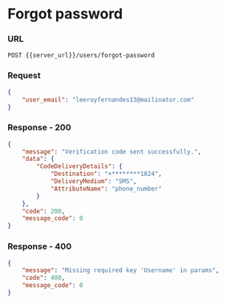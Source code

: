 # Forgot password

### URL

```:no-line-numbers
POST {{server_url}}/users/forgot-password
```

### Request

```json
{
    "user_email": "leeroyfernandes13@mailinator.com"
}
```

### Response - 200

```json
{
    "message": "Verification code sent successfully.",
    "data": {
        "CodeDeliveryDetails": {
            "Destination": "+********1824",
            "DeliveryMedium": "SMS",
            "AttributeName": "phone_number"
        }
    },
    "code": 200,
    "message_code": 0
}
```

### Response - 400
<CodeGroup>
<CodeGroupItem title="Missing Key" active>

```json
{
    "message": "Missing required key 'Username' in params",
    "code": 400,
    "message_code": 0
}
```
</CodeGroupItem>
</CodeGroup>
